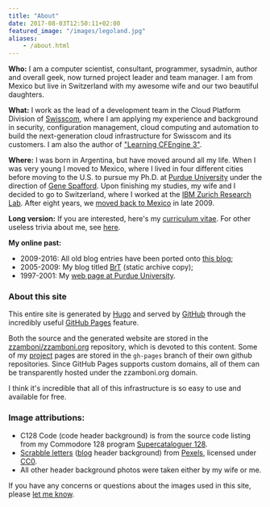 ```yaml
---
title: "About"
date: 2017-08-03T12:50:11+02:00
featured_image: "/images/legoland.jpg"
aliases:
    - /about.html
---
```


**Who:** I am a computer scientist, consultant, programmer, sysadmin,
author and overall geek, now turned project leader and team manager. I
am from Mexico but live in Switzerland with my awesome wife and our
two beautiful daughters.

**What:** I work as the lead of a development team in the Cloud
Platform Division of [Swisscom](http://swisscom.com/), where I am
applying my experience and background in security, configuration
management, cloud computing and automation to build the
next-generation cloud infrastructure for Swisscom and its customers.
I am also the author of ["Learning CFEngine 3"](http://cf-learn.info).

**Where:** I was born in Argentina, but have moved around all my life.
When I was very young I moved to Mexico, where I lived in four different
cities before moving to the U.S. to pursue my Ph.D. at [Purdue
University](http://www.cerias.purdue.edu/) under the direction of [Gene
Spafford](http://spaf.cerias.purdue.edu/). Upon finishing my studies, my
wife and I decided to go to Switzerland, where I worked at the [IBM
Zurich Research Lab](http://www.zurich.ibm.com/). After eight years, we
[moved back to Mexico](/brt/2009/09/08/going-home/index.html) in late
2009.

**Long version:** If you are interested, here's my [curriculum
vitae](/vita.html). For other useless trivia about me, see
[here](http://www.zzamboni.org/brt/2007/03/07/blog-tagged/index.html).

**My online past:**

- 2009-2016: All old blog entries have been ported onto [this blog](/post);
- 2005-2009: My blog titled [BrT](/brt) (static archive copy);
- 1997-2001: My [web page at Purdue University](http://homes.cerias.purdue.edu/~zamboni/).

### About this site

This entire site is generated by [Hugo](http://gohugo.io) and served
by [GitHub](http://github.com/) through the incredibly useful
[GitHub Pages](http://pages.github.com/) feature.

Both the source and the generated website are stored in the
[zzamboni/zzamboni.org](https://github.com/zzamboni/zzamboni.org) repository,
which is devoted to this content. Some of my [project](/code) pages
are stored in the `gh-pages` branch of their own github
repositories. Since GitHub Pages supports custom domains, all of them
can be transparently hosted under the zzamboni.org domain.

I think it's incredible that all of this infrastructure is so easy to
use and available for free.

### Image attributions:

- C128 Code (code header background) is from the source code listing
  from my Commodore 128 program [Supercataloguer
  128](http://zzamboni.org/brt/2008/01/24/supercataloger-128).
- [Scrabble letters](https://www.pexels.com/photo/alphabet-board-game-bundle-close-up-278888/)
  ([blog](../post) header background) from
  [Pexels](https://www.pexels.com/), licensed under
  [CC0](https://www.pexels.com/photo-license/).
- All other header background photos were taken either by my wife or
  me.

If you have any concerns or questions about the images used in this
site, please [let me know](../contact).
